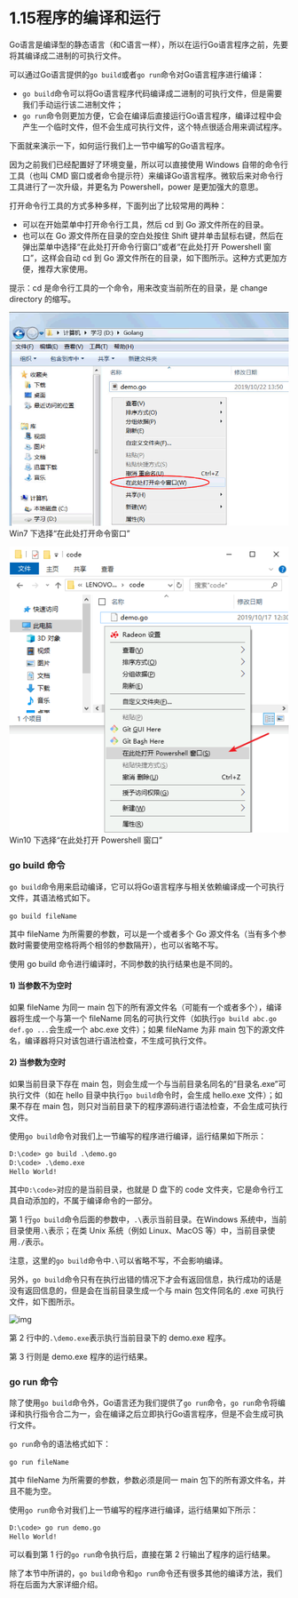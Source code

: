 # 1.15程序的编译和运行

Go语言是编译型的静态语言（和C语言一样），所以在运行Go语言程序之前，先要将其编译成二进制的可执行文件。

可以通过Go语言提供的`go build`或者`go run`命令对Go语言程序进行编译：

- `go build`命令可以将Go语言程序代码编译成二进制的可执行文件，但是需要我们手动运行该二进制文件；
- `go run`命令则更加方便，它会在编译后直接运行Go语言程序，编译过程中会产生一个临时文件，但不会生成可执行文件，这个特点很适合用来调试程序。


下面就来演示一下，如何运行我们上一节中编写的Go语言程序。

因为之前我们已经配置好了环境变量，所以可以直接使用 Windows 自带的命令行工具（也叫 CMD 窗口或者命令提示符）来编译Go语言程序。微软后来对命令行工具进行了一次升级，并更名为 Powershell，power 是更加强大的意思。

打开命令行工具的方式多种多样，下面列出了比较常用的两种：

- 可以在开始菜单中打开命令行工具，然后 cd 到 Go 源文件所在的目录。
- 也可以在 Go 源文件所在目录的空白处按住 Shift 键并单击鼠标右键，然后在弹出菜单中选择“在此处打开命令行窗口”或者“在此处打开 Powershell 窗口”，这样会自动 cd 到 Go 源文件所在的目录，如下图所示。这种方式更加方便，推荐大家使用。

提示：cd 是命令行工具的一个命令，用来改变当前所在的目录，是 change directory 的缩写。

![img](imags\1.15.1.gif)
Win7 下选择“在此处打开命令窗口”

![img](imags\1.15.2.gif)
Win10 下选择“在此处打开 Powershell 窗口”

### go build 命令

`go build`命令用来启动编译，它可以将Go语言程序与相关依赖编译成一个可执行文件，其语法格式如下。

`go build fileName`

其中 fileName 为所需要的参数，可以是一个或者多个 Go 源文件名（当有多个参数时需要使用空格将两个相邻的参数隔开），也可以省略不写。

使用 go build 命令进行编译时，不同参数的执行结果也是不同的。

#### 1) 当参数不为空时

如果 fileName 为同一 main 包下的所有源文件名（可能有一个或者多个），编译器将生成一个与第一个 fileName 同名的可执行文件（如执行`go build abc.go def.go ...`会生成一个 abc.exe 文件）；如果 fileName 为非 main 包下的源文件名，编译器将只对该包进行语法检查，不生成可执行文件。

#### 2) 当参数为空时

如果当前目录下存在 main 包，则会生成一个与当前目录名同名的“目录名.exe”可执行文件（如在 hello 目录中执行`go build`命令时，会生成 hello.exe 文件）；如果不存在 main 包，则只对当前目录下的程序源码进行语法检查，不会生成可执行文件。

使用`go build`命令对我们上一节编写的程序进行编译，运行结果如下所示：

```
D:\code> go build .\demo.go
D:\code> .\demo.exe
Hello World!
```

其中`D:\code>`对应的是当前目录，也就是 D 盘下的 code 文件夹，它是命令行工具自动添加的，不属于编译命令的一部分。

第 1 行`go build`命令后面的参数中，`.\`表示当前目录。在Windows 系统中，当前目录使用`.\`表示；在类 Unix 系统（例如 Linux、MacOS 等）中，当前目录使用`./`表示。

注意，这里的`go build`命令中`.\`可以省略不写，不会影响编译。

另外，`go build`命令只有在执行出错的情况下才会有返回信息，执行成功的话是没有返回信息的，但是会在当前目录生成一个与 main 包文件同名的 .exe 可执行文件，如下图所示。

![img](D:\桌面文件\Go\系统学习\1.Go语言简介\imags\1.15.3.gif)


第 2 行中的`.\demo.exe`表示执行当前目录下的 demo.exe 程序。

第 3 行则是 demo.exe 程序的运行结果。

### go run 命令

除了使用`go build`命令外，Go语言还为我们提供了`go run`命令，`go run`命令将编译和执行指令合二为一，会在编译之后立即执行Go语言程序，但是不会生成可执行文件。

`go run`命令的语法格式如下：

`go run fileName`

其中 fileName 为所需要的参数，参数必须是同一 main 包下的所有源文件名，并且不能为空。

使用`go run`命令对我们上一节编写的程序进行编译，运行结果如下所示：

```
D:\code> go run demo.go
Hello World!
```

可以看到第 1 行的`go run`命令执行后，直接在第 2 行输出了程序的运行结果。

除了本节中所讲的，`go build`命令和`go run`命令还有很多其他的编译方法，我们将在后面为大家详细介绍。